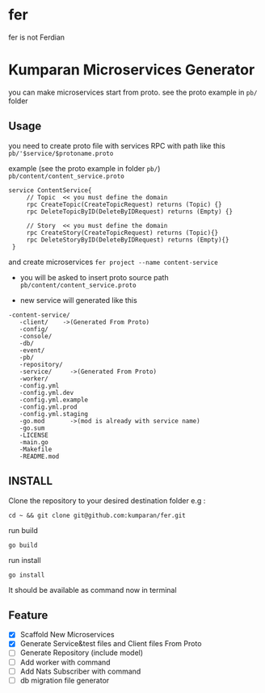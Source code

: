 # fer
fer is not Ferdian

# Kumparan Microservices Generator 

you can make microservices start from proto. see the proto example in `pb/` folder

## Usage
you need to create proto file with services RPC with path like this
`pb/'$service/$protoname.proto`

example (see the proto example in folder `pb/`)
`pb/content/content_service.proto`
```
service ContentService{
     // Topic  << you must define the domain
     rpc CreateTopic(CreateTopicRequest) returns (Topic) {}
     rpc DeleteTopicByID(DeleteByIDRequest) returns (Empty) {}
 
     // Story  << you must define the domain
     rpc CreateStory(CreateTopicRequest) returns (Topic){}
     rpc DeleteStoryByID(DeleteByIDRequest) returns (Empty){}
 }
```

and create microservices
`fer project --name content-service`
 
 - you will be asked to insert proto source path
 `pb/content/content_service.proto` 
 
 - new service will generated like this
 ```
-content-service/
    -client/    ->(Generated From Proto)
    -config/
    -console/
    -db/
    -event/
    -pb/
    -repository/
    -service/     ->(Generated From Proto)
    -worker/
    -config.yml
    -config.yml.dev
    -config.yml.example
    -config.yml.prod
    -config.yml.staging
    -go.mod       ->(mod is already with service name)
    -go.sum
    -LICENSE
    -main.go
    -Makefile
    -README.mod
 ```

## INSTALL
Clone the repository to your desired destination folder e.g :
```
cd ~ && git clone git@github.com:kumparan/fer.git
```
run build
```
go build
```
run  install
```
go install
```

It should be available as command now in terminal

## Feature
-   [x] Scaffold New Microservices
-   [x] Generate Service&test files and Client files From Proto
-   [ ] Generate Repository (include model)
-   [ ] Add worker with command
-   [ ] Add Nats Subscriber with command
-   [ ] db migration file generator